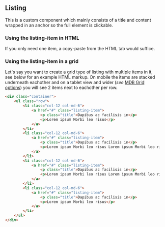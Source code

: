 ## Listing

This is a custom component which mainly consists of a title and content wrapped in an anchor
so the full element is clickable.

### Using the listing-item in HTML

If you only need one item, a copy-paste from the HTML tab would suffice.

### Using the listing-item in a grid

Let's say you want to create a grid type of listing with multiple items in it,
see below for an example HTML markup.
On mobile the items are stacked underneath eachother and on a tablet view and wider (*see* [MDB Grid options](https://mdbootstrap.com/css/layout-grid/#grid-options)) you will see 2 items next
to eachother per row.

```html
<div class="container">
    <ul class="row">
        <li class="col-12 col-md-6">
            <a href="#" class="listing-item">
                <p class="title">Dapibus ac facilisis in</p>
                <p>Lorem ipsum Morbi leo risus</p>
            </a>
        </li>
        <li class="col-12 col-md-6">
            <a href="#" class="listing-item">
                <p class="title">Dapibus ac facilisis in</p>
                <p>Lorem ipsum Morbi leo risus Lorem ipsum Morbi leo risus Lorem ipsum Morbi leo risus Lorem ipsum Morbi leo risus Lorem ipsum Morbi leo risus Lorem ipsum Morbi leo risus</p>
            </a>
        </li>
        <li class="col-12 col-md-6">
            <a href="#" class="listing-item">
                <p class="title">Dapibus ac facilisis in</p>
                <p>Lorem ipsum Morbi leo risus Lorem ipsum Morbi leo risus Lorem ipsum Morbi leo risus Lorem ipsum Morbi leo risus Lorem ipsum Morbi leo risus Lorem ipsum Morbi leo risus</p>
            </a>
        </li>
        <li class="col-12 col-md-6">
            <a href="#" class="listing-item">
                <p class="title">Dapibus ac facilisis in</p>
                <p>Lorem ipsum Morbi leo risus</p>
            </a>
        </li>
    </ul>
</div>
```
